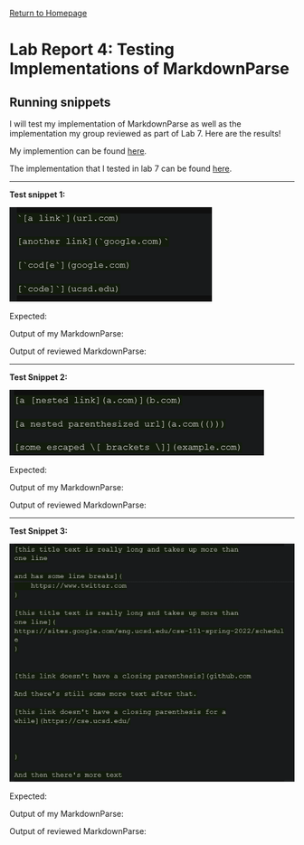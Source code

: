 [Return to Homepage](https://Conrado-M-UCSD.github.io/CSE15L-Lab-Reports/index.html)
# Lab Report 4: Testing Implementations of MarkdownParse

## Running snippets

I will test my implementation of MarkdownParse as well as the implementation my group reviewed as part of Lab 7. Here are the results! 

My implemention can be found [here](https://github.com/Conrado-M-UCSD/markdown-parser).

The implementation that I tested in lab 7 can be found [here](https://github.com/anhthony/markdown-parser).

___

__Test snippet 1:__ 

![image](imgs/lr4/snippet-1.png)


Expected: 

Output of my MarkdownParse: 

Output of reviewed MarkdownParse: 

___

__Test Snippet 2:__

![image](imgs/lr4/snippet-2.png)


Expected: 

Output of my MarkdownParse: 

Output of reviewed MarkdownParse: 

___

__Test Snippet 3:__ 

![image](imgs/lr4/snippet-3.png)


Expected: 

Output of my MarkdownParse: 

Output of reviewed MarkdownParse: 